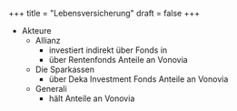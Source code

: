 +++
title = "Lebensversicherung"
draft = false
+++

-   Akteure
    -   Allianz
        -   investiert indirekt über Fonds in
        -   über Rentenfonds Anteile an Vonovia
    -   Die Sparkassen
        -   über Deka Investment Fonds Anteile an Vonovia
    -   Generali
        -   hält Anteile an Vonovia